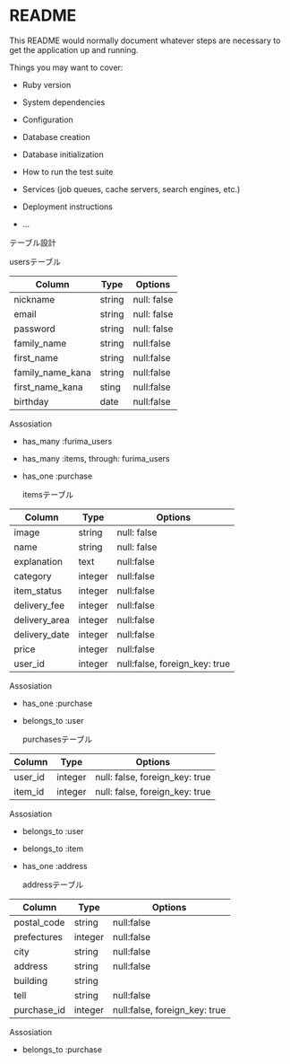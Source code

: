# README

This README would normally document whatever steps are necessary to get the
application up and running.

Things you may want to cover:

* Ruby version

* System dependencies

* Configuration

* Database creation

* Database initialization

* How to run the test suite

* Services (job queues, cache servers, search engines, etc.)

* Deployment instructions

* ...

 テーブル設計

  usersテーブル

|  Column          |   Type     |           Options              |
| --------         | ---------- | ------------------------------ |
| nickname         |   string   |          null: false           |
|  email           |   string   |          null: false           |
| password         |   string   |          null: false           |
| family_name      |   string   |          null:false            |
| first_name       |   string   |          null:false            |
| family_name_kana |   string   |          null:false            |
| first_name_kana  |   sting    |          null:false            |
| birthday         |   date     |          null:false            |

   Assosiation

- has_many :furima_users
- has_many :items, through: furima_users
- has_one :purchase

  itemsテーブル

| Column        | Type       | Options                        |
| ------        | ---------- | ------------------------------ |
| image         | string     | null: false                    |
| name          | string     | null: false                    |
| explanation   | text       | null:false                     |
| category      | integer    | null:false                     |
| item_status   | integer    | null:false                     |
| delivery_fee  | integer    | null:false                     |
| delivery_area | integer    | null:false                     |
| delivery_date | integer    | null:false                     |
| price         | integer    | null:false                     |
| user_id       | integer    | null:false, foreign_key: true  |

   Assosiation

- has_one :purchase
- belongs_to :user

  purchasesテーブル

|   Column    | Type       | Options                        |
|  -------    | ---------- | ------------------------------ |
|  user_id    | integer    | null: false, foreign_key: true |
|  item_id    | integer    | null: false, foreign_key: true |

 Assosiation

- belongs_to :user
- belongs_to :item
- has_one :address

  addressテーブル

|   Column     | Type       | Options                        |
|  ---------   | ---------- | ------------------------------ |
| postal_code  | string     | null:false                     |
| prefectures  | integer    | null:false                     |
| city         | string     | null:false                     |
| address      | string     | null:false                     |
| building     | string     |                                |
| tell         | string     | null:false                     |
| purchase_id  | integer    | null:false, foreign_key: true  |

  Assosiation
- belongs_to :purchase
